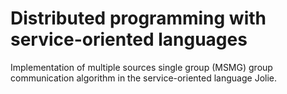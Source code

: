 # Distributed programming with service-oriented languages
Implementation of multiple sources single group (MSMG) group communication algorithm in the service-oriented language Jolie. 
